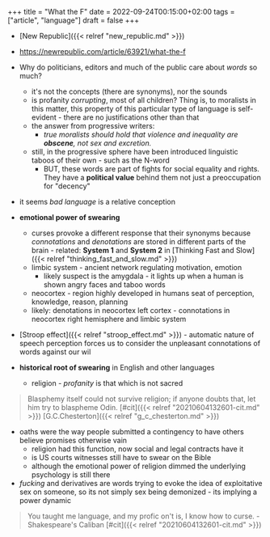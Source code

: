 +++
title = "What the F"
date = 2022-09-24T00:15:00+02:00
tags = ["article", "language"]
draft = false
+++

-   [New Republic]({{< relref "new_republic.md" >}})
-   <https://newrepublic.com/article/63921/what-the-f>

-   Why do politicians, editors and much of the public care about _words_ so much?
    -   it's not the concepts (there are synonyms), nor the sounds
    -   is profanity _corrupting_, most of all children? Thing is, to moralists in this matter, this property of this particular type of language is self-evident - there are no justifications other than that
    -   the answer from progressive writers:
        -   _true moralists should hold that violence and inequality are **obscene**, not sex and excretion._
    -   still, in the progressive sphere have been introduced linguistic taboos of their own - such as the N-word
        -   BUT, these words are part of fights for social equality and rights. They have a **political value** behind them not just a preoccupation for "decency"
-   it seems _bad language_ is a relative conception
-   **emotional power of swearing**
    -   curses provoke a different response that their synonyms because _connotations_ and _denotations_ are stored in different parts of the brain - related: **System 1** and **System 2** in [Thinking Fast and Slow]({{< relref "thinking_fast_and_slow.md" >}})
    -   limbic system - ancient network regulating motivation, emotion
        -   likely suspect is the amygdala - it lights up when a human is shown angry faces and taboo words
    -   neocortex - region highly developed in humans seat of perception, knowledge, reason, planning
    -   likely: denotations in neocortex left cortex - connotations in neocortex right hemisphere and limbic system
-   [Stroop effect]({{< relref "stroop_effect.md" >}}) - automatic nature of speech perception forces us to consider the unpleasant connotations of words against our wil
-   **historical root of swearing** in English and other languages
    -   religion - _profanity_ is that which is not sacred

> Blasphemy itself could not survive religion; if anyone doubts that, let him try to blaspheme Odin. [#cit]({{< relref "20210604132601-cit.md" >}}) [G.C.Chesterton]({{< relref "g_c_chesterton.md" >}})

-   oaths were the way people submitted a contingency to have others believe promises otherwise vain
    -   religion had this function, now social and legal contracts have it
    -   is US courts witnesses still have to swear on the Bible
    -   although the emotional power of religion dimmed the underlying psychology is still there
-   _fucking_ and derivatives are words trying to evoke the idea of exploitative sex on someone, so its not simply sex being demonized - its implying a power dynamic

> You taught me language, and my profic on't is, I know how to curse. - Shakespeare's Caliban [#cit]({{< relref "20210604132601-cit.md" >}})
